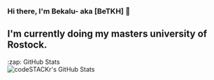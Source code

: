 ### Hi there, I'm Bekalu- aka [BeTKH] 👋

## I'm currently doing my masters university of Rostock.


<summary>:zap: GitHub Stats</summary>

<img align="left" alt="codeSTACKr's GitHub Stats" src="https://github-readme-stats.codestackr.vercel.app/api?username=BeTKH&show_icons=true&hide_border=true" />



